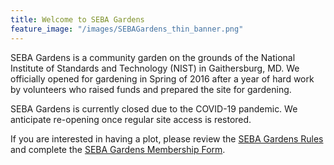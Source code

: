 ```yaml
---
title: Welcome to SEBA Gardens
feature_image: "/images/SEBAGardens_thin_banner.png"
---
```


SEBA Gardens is a community garden on the grounds of the National Institute of
Standards and Technology (NIST) in Gaithersburg, MD. We officially opened for
gardening in Spring of 2016 after a year of hard work by volunteers who raised
funds and prepared the site for gardening.

SEBA Gardens is currently closed due to the COVID-19 pandemic. We anticipate
re-opening once regular site access is restored.

If you are interested in having a plot, please review the
[SEBA Gardens Rules](/governance/SEBA_Gardens_Rules/) and complete the 
[SEBA Gardens Membership Form](/governance/SEBA_Gardens_Membership_Form.pdf).
